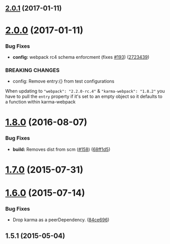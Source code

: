 <a name="2.0.1"></a>
## [2.0.1](https://github.com/webpack/karma-webpack/compare/v2.0.0...v2.0.1) (2017-01-11)



<a name="2.0.0"></a>
# [2.0.0](https://github.com/webpack/karma-webpack/compare/v1.8.1...v2.0.0) (2017-01-11)


### Bug Fixes

* **config:** webpack rc4 schema enforcment (fixes [#193](https://github.com/webpack/karma-webpack/issues/193)) ([2723439](https://github.com/webpack/karma-webpack/commit/2723439))


### BREAKING CHANGES

* config: Remove entry:{} from test configurations

When updating to `"webpack": "2.2.0-rc.4"` & `"karma-webpack": "1.8.2"` you have to pull the `entry` property if it's set to an empty object so it defaults to a function within karma-webpack



<a name="1.8.0"></a>
# [1.8.0](https://github.com/webpack/karma-webpack/compare/v1.7.0...v1.8.0) (2016-08-07)


### Bug Fixes

* **build:** Removes dist from scm ([#158](https://github.com/webpack/karma-webpack/issues/158)) ([68ff1d5](https://github.com/webpack/karma-webpack/commit/68ff1d5))



<a name="1.7.0"></a>
# [1.7.0](https://github.com/webpack/karma-webpack/compare/v1.6.0...v1.7.0) (2015-07-31)



<a name="1.6.0"></a>
# [1.6.0](https://github.com/webpack/karma-webpack/compare/v1.5.1...v1.6.0) (2015-07-14)


### Bug Fixes

* Drop karma as a peerDependency. ([84ce696](https://github.com/webpack/karma-webpack/commit/84ce696))



<a name="1.5.1"></a>
## 1.5.1 (2015-05-04)
